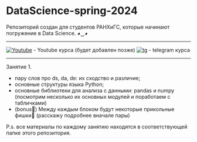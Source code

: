 # DataScience-spring-2024
Репозиторий создан для студентов РАНХиГС, которые начинают погружение в Data Science. ◕‿◕
___
[![Youtube](https://sun6-21.userapi.com/s/v1/if1/ahjgKYS2r634w2Lz_Wl9RoD40XpZV6nrikjgGSjntqOOmgaQiZZPm3FWRpkq7Tcvh8AEcvrR.jpg?size=100x100&quality=96&crop=2,2,495,495&ava=1)]('') - Youtube курса (будет добавлен позже)
[![tg](https://anwap.space/wp-content/uploads/2023/12/telegram.png)](https://t.me/ds_journey) - telegram курса
___

Занятие 1.
* пару слов про ds, da, de: их сходство и различие;
* основные структуры языка Python;
* основные библиотеки для анализа с данными: pandas и numpy (посмотрим несколько их основных модулей и поработаем с табличками)
* (bonus🎁) Между каждым блоком будут некоторые прикольные фишки🤫 (расскажу подробнее вначале пары)




P.s. все материалы по каждому занятию находятся в соответствующей папке этого репозитория.

